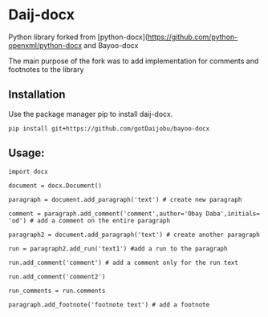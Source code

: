 Daij-docx
==========

Python library forked from [python-docx](https://github.com/python-openxml/python-docx and Bayoo-docx

The main purpose of the fork was to add implementation for comments and footnotes to the library

Installation
------------

Use the package manager pip to install daij-docx.


`pip install git+https://github.com/gotDaijobu/bayoo-docx`

Usage:
-----


    
    import docx
    
    document = docx.Document()

    paragraph = document.add_paragraph('text') # create new paragraph

    comment = paragraph.add_comment('comment',author='Obay Daba',initials= 'od') # add a comment on the entire paragraph

    paragraph2 = document.add_paragraph('text') # create another paragraph

    run = paragraph2.add_run('text1') #add a run to the paragraph

    run.add_comment('comment') # add a comment only for the run text 

    run.add_comment('comment2')

    run_comments = run.comments

    paragraph.add_footnote('footnote text') # add a footnote


